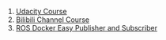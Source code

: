 
1. [Udacity Course](https://learn.udacity.com/courses/ud0419/lessons/)
2. [Bilibili Channel Course](https://www.bilibili.com/video/BV1mJ411R7Ni/?share_source=copy_web)
3. [ROS Docker Easy Publisher and Subscriber](https://www.youtube.com/watch?v=IDGtmcydio0)